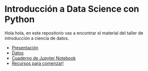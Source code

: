 # Introducción a Data Science con Python
Hola hola, en este repositorio vas a encontrar el material del taller de introducción a ciencia de datos.

* [Presentación](https://github.com/BettySanchez7/Taller_IntroduccionDataScience/blob/main/documentos/IntroduccionDS_SW.pdf)
* [Datos](https://github.com/BettySanchez7/Taller_IntroduccionDataScience/blob/main/documentos/AZURE_NOTEBOOKS.pdf)
* [Cuaderno de Jupyter Notebook](https://github.com/BettySanchez7/Taller_IntroduccionDataScience/blob/main/TallerDataScience.ipynb)
* [Recursos para comenzar!](https://github.com/BettySanchez7/Taller_IntroduccionDataScience/blob/main/documentos/Recursos.md)
